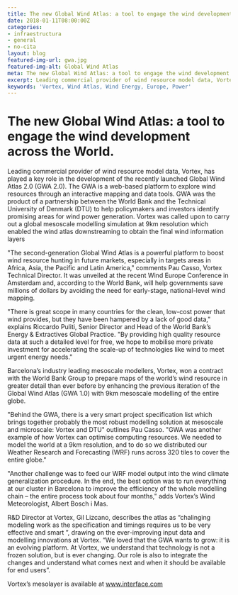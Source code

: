 ```yaml
---
title: The new Global Wind Atlas: a tool to engage the wind development across the World.
date: 2018-01-11T08:00:00Z
categories:
- infraestructura
- general
- no-cita
layout: blog
featured-img-url: gwa.jpg
featured-img-alt: Global Wind Atlas
meta: The new Global Wind Atlas: a tool to engage the wind development across the World.
excerpt: Leading commercial provider of wind resource model data, Vortex, has played a key role in the development of the recently launched Global Wind Atlas 2.0 (GWA 2.0).
keywords: 'Vortex, Wind Atlas, Wind Energy, Europe, Power'
---
```


# The new Global Wind Atlas: a tool to engage the wind development across the World.

Leading commercial provider of wind resource model data, Vortex, has played a key role in the development of the recently launched Global Wind Atlas 2.0 (GWA 2.0). The GWA is a web-based platform to explore wind resources through an interactive mapping and data tools. GWA was the product of a partnership between the World Bank and the Technical University of Denmark (DTU) to help policymakers and investors identify promising areas for wind power generation. Vortex was called upon to carry out a global mesoscale modelling simulation at 9km resolution which enabled the wind atlas downstreaming to obtain the final wind information layers 

"The second-generation Global Wind Atlas is a powerful platform to boost wind resource hunting in future markets, especially in targets areas in Africa, Asia, the Pacific and Latin America," comments Pau Casso, Vortex Technical Director. It was unveiled at the recent Wind Europe Conference in Amsterdam and, according to the World Bank, will help governments save millions of dollars by avoiding the need for early-stage, national-level wind mapping. 

"There is great scope in many countries for the clean, low-cost power that wind provides, but they have been hampered by a lack of good data," explains Riccardo Puliti, Senior Director and Head of the World Bank’s Energy & Extractives Global Practice. "By providing high quality resource data at such a detailed level for free, we hope to mobilise more private investment for accelerating the scale-up of technologies like wind to meet urgent energy needs."

Barcelona’s industry leading mesoscale modellers, Vortex, won a contract with the World Bank Group to prepare maps of the world’s wind resource in greater detail than ever before by enhancing the previous iteration of the Global Wind Atlas (GWA 1.0) with 9km mesoscale modelling of the entire globe.

"Behind the GWA, there is a very smart project specification list which brings together probably the most robust modelling solution at mesoscale and microscale: Vortex and DTU" outlines Pau Casso. "GWA was another example of how Vortex can optimise computing resources. We needed to model the world at a 9km resolution, and to do so we distributed our Weather Research and Forecasting (WRF) runs across 320 tiles to cover the entire globe."

"Another challenge was to feed our WRF model output into the wind climate generalization procedure. In the end, the best option was to run everything at our cluster in Barcelona to improve the efficiency of the whole modelling chain – the entire process took about four months," adds Vortex’s Wind Meteorologist, Albert Bosch i Mas.

R&D Director at Vortex, Gil Lizcano, describes the atlas as “chalinging modeling work as the specification and timings requires us to be very effective and smart ”, drawing on the ever-improving input data and modelling innovations at Vortex. “We loved that the GWA wants to grow: it is an evolving platform. At Vortex, we understand that technology is not a frozen solution, but is ever changing. Our role is also to integrate the changes and understand what comes next and when it should be available for end users”.

Vortex’s mesolayer is available at <a href=http://www.interface.vortexfdc.com>www.interface.com</a>

